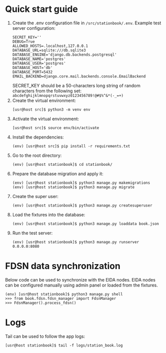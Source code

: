 # Quick start guide
1. Create the .env configuration file in `/src/stationbook/.env`.
Example test server configuration:
    ```
    SECRET_KEY=''
    DEBUG=True
    ALLOWED_HOSTS=.localhost,127.0.0.1
    DATABASE_URL=sqlite:///db.sqlite3
    DATABASE_ENGINE='django.db.backends.postgresql'
    DATABASE_NAME='postgres'
    DATABASE_USER='postgres'
    DATABASE_HOST='db'
    DATABASE_PORT=5432
    EMAIL_BACKEND=django.core.mail.backends.console.EmailBackend
    ```
    SECRET_KEY should be a 50-characters long string of random characters from the following set: `abcdefghijklmnopqrstuvwxyz0123456789!@#$%^&*(-_=+)`
1. Create the virtual environment:
    ```
    [usr@host src]$ python3 -m venv env
    ```
1. Activate the virtual environment:
    ```
    [usr@host src]$ source env/bin/activate
    ```
1. Install the dependencies:
    ```
    (env) [usr@host src]$ pip install -r requirements.txt
    ```
1. Go to the root directory:
    ```
    (env) [usr@host stationbook]$ cd stationbook/
    ```
1. Prepare the database migration and apply it:
    ```
    (env) [usr@host stationbook]$ python3 manage.py makemigrations
    (env) [usr@host stationbook]$ python3 manage.py migrate
    ```
1. Create the super user:
    ```
    (env) [usr@host stationbook]$ python3 manage.py createsuperuser
    ```
1. Load the fixtures into the database:
    ```
    (env) [usr@host stationbook]$ python3 manage.py loaddata book.json
    ```
1. Run the test server:
    ```
    (env) [usr@host stationbook]$ python3 manage.py runserver 0.0.0.0:8080
    ```
# FDSN data synchronization
Below code can be used to synchronize with the EIDA nodes. EIDA nodes can be configured manually using admin panel or loaded from the fixtures.
```
(env) [usr@host stationbook]$ python3 manage.py shell
>>> from book.fdsn.fdsn_manager import FdsnManager
>>> FdsnManager().process_fdsn()
```
# Logs
Tail can be used to follow the app logs:
```
[usr@host stationbook]$ tail -f logs/station_book.log
```